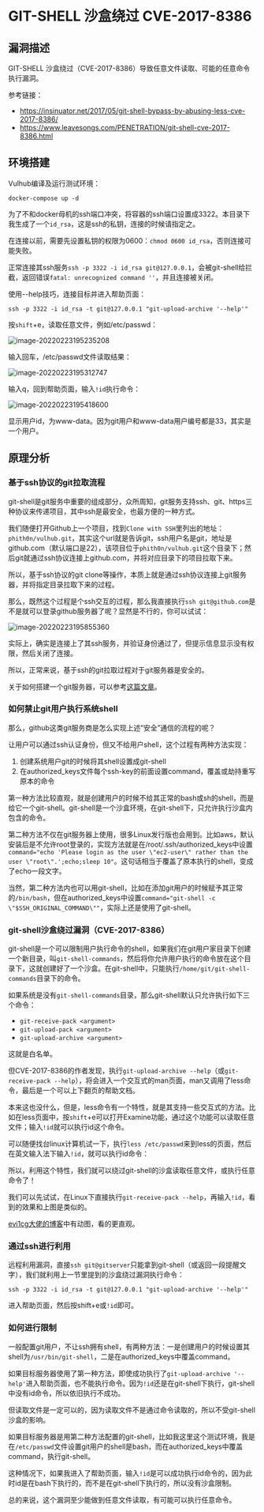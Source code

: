 # GIT-SHELL 沙盒绕过 CVE-2017-8386

## 漏洞描述

GIT-SHELL 沙盒绕过（CVE-2017-8386）导致任意文件读取、可能的任意命令执行漏洞。

参考链接：

- https://insinuator.net/2017/05/git-shell-bypass-by-abusing-less-cve-2017-8386/
- https://www.leavesongs.com/PENETRATION/git-shell-cve-2017-8386.html

## 环境搭建

Vulhub编译及运行测试环境：

```
docker-compose up -d
```

为了不和docker母机的ssh端口冲突，将容器的ssh端口设置成3322。本目录下我生成了一个`id_rsa`，这是ssh的私钥，连接的时候请指定之。

在连接以前，需要先设置私钥的权限为0600：`chmod 0600 id_rsa`，否则连接可能失败。

正常连接其ssh服务`ssh -p 3322 -i id_rsa git@127.0.0.1`，会被git-shell给拦截，返回错误`fatal: unrecognized command ''`，并且连接被关闭。

使用--help技巧，连接目标并进入帮助页面：

```
ssh -p 3322 -i id_rsa -t git@127.0.0.1 "git-upload-archive '--help'"
```

按`shift`+e，读取任意文件，例如/etc/passwd：

![image-20220223195235208](https://typora-1308934770.cos.ap-beijing.myqcloud.com/202202231952479.png)

输入回车，/etc/passwd文件读取结果：

![image-20220223195312747](https://typora-1308934770.cos.ap-beijing.myqcloud.com/202202231953928.png)

输入q，回到帮助页面，输入`!id`执行命令：

![image-20220223195418600](https://typora-1308934770.cos.ap-beijing.myqcloud.com/202202231954658.png)

显示用户id，为www-data。因为git用户和www-data用户编号都是33，其实是一个用户。

## 原理分析

### 基于ssh协议的git拉取流程

git-shell是git服务中重要的组成部分，众所周知，git服务支持ssh、git、https三种协议来传递项目，其中ssh是最安全，也最方便的一种方式。

我们随便打开Github上一个项目，找到`Clone with SSH`里列出的地址：`phith0n/vulhub.git`，其实这个url就是告诉git，ssh用户名是git，地址是github.com（默认端口是22），该项目位于`phith0n/vulhub.git`这个目录下；然后git就通过ssh协议连接上github.com，并将对应目录下的项目拉取下来。

所以，基于ssh协议的git clone等操作，本质上就是通过ssh协议连接上git服务器，并将指定目录拉取下来的过程。

那么，既然这个过程是个ssh交互的过程，那么我直接执行`ssh git@github.com`是不是就可以登录github服务器了呢？显然是不行的，你可以试试：

![image-20220223195855360](https://typora-1308934770.cos.ap-beijing.myqcloud.com/202202231958438.png)

实际上，确实是连接上了其ssh服务，并验证身份通过了，但提示信息显示没有权限，然后关闭了连接。

所以，正常来说，基于ssh的git拉取过程对于git服务器是安全的。

关于如何搭建一个git服务器，可以参考[这篇文章](http://www.liaoxuefeng.com/wiki/0013739516305929606dd18361248578c67b8067c8c017b000/00137583770360579bc4b458f044ce7afed3df579123eca000)。

### 如何禁止git用户执行系统shell

那么，github这类git服务商是怎么实现上述“安全”通信的流程的呢？

让用户可以通过ssh认证身份，但又不给用户shell，这个过程有两种方法实现：

1. 创建系统用户git的时候将其shell设置成git-shell
2. 在authorized_keys文件每个ssh-key的前面设置command，覆盖或劫持重写原本的命令

第一种方法比较直观，就是创建用户的时候不给其正常的bash或sh的shell，而是给它一个git-shell。git-shell是一个沙盒环境，在git-shell下，只允许执行沙盒内包含的命令。

第二种方法不仅在git服务器上使用，很多Linux发行版也会用到。比如aws，默认安装后是不允许root登录的，实现方法就是在/root/.ssh/authorized_keys中设置`command="echo 'Please login as the user \"ec2-user\" rather than the user \"root\".';echo;sleep 10"`。这句话相当于覆盖了原本执行的shell，变成了echo一段文字。

当然，第二种方法内也可以用git-shell，比如在添加git用户的时候赋予其正常的`/bin/bash`，但在authorized_keys中设置`command="git-shell -c \"$SSH_ORIGINAL_COMMAND\""`，实际上还是使用了git-shell。

### git-shell沙盒绕过漏洞（CVE-2017-8386）

git-shell是一个可以限制用户执行命令的shell，如果我们在git用户家目录下创建一个新目录，叫`git-shell-commands`，然后将你允许用户执行的命令放在这个目录下，这就创建好了一个沙盒。在git-shell中，只能执行`/home/git/git-shell-commands`目录下的命令。

如果系统是没有`git-shell-commands`目录，那么git-shell默认只允许执行如下三个命令：

- `git-receive-pack <argument>`
- `git-upload-pack <argument>`
- `git-upload-archive <argument>`

这就是白名单。

但CVE-2017-8386的作者发现，执行`git-upload-archive --help`（或`git-receive-pack --help`），将会进入一个交互式的man页面，man又调用了less命令，最后是一个可以上下翻页的帮助文档。

本来这也没什么，但是，less命令有一个特性，就是其支持一些交互式的方法。比如在less页面中，按`shift`+e可以打开Examine功能，通过这个功能可以读取任意文件；输入`!id`就可以执行id这个命令。

可以随便找台linux计算机试一下，执行`less /etc/passwd`来到less的页面，然后在英文输入法下输入`!id`，就可以执行id命令：

所以，利用这个特性，我们就可以绕过git-shell的沙盒读取任意文件，或执行任意命令了！

我们可以先试试，在Linux下直接执行`git-receive-pack --help`，再输入`!id`，看到的效果和上图是类似的。

[evi1cg大佬的博客](https://evi1cg.me/archives/CVE-2017-8386.html)中有动图，看的更直观。

### 通过ssh进行利用

远程利用漏洞，直接`ssh git@gitserver`只能拿到git-shell（或返回一段提醒文字），我们就利用上一节里提到的沙盒绕过漏洞执行命令：

```
ssh -p 3322 -i id_rsa -t git@127.0.0.1 "git-upload-archive '--help'"
```

进入帮助页面，然后按shift+e或`!id`即可。

### 如何进行限制

一般配置git用户，不让ssh拥有shell，有两种方法：一是创建用户的时候设置其shell为`/usr/bin/git-shell`，二是在authorized_keys中覆盖command。

如果目标服务器使用了第一种方法，即使成功执行了`git-upload-archive '--help'`进入帮助页面，也不能执行命令。因为`!id`还是在git-shell下执行，git-shell中没有id命令，所以依旧执行不成功。

但读取文件是一定可以的，因为读取文件不是通过命令读取的，所以不受git-shell沙盒的影响。

如果目标服务器是用第二种方法配置的git-shell，比如我这里这个测试环境，我是在`/etc/passwd`文件设置git用户的shell是bash，而在authorized_keys中覆盖command，执行git-shell。

这种情况下，如果我进入了帮助页面，输入`!id`是可以成功执行id命令的，因为此时id是在bash下执行的，而不是在git-shell下执行的，所以没有沙盒限制。

总的来说，这个漏洞至少能做到任意文件读取，有可能可以执行任意命令。